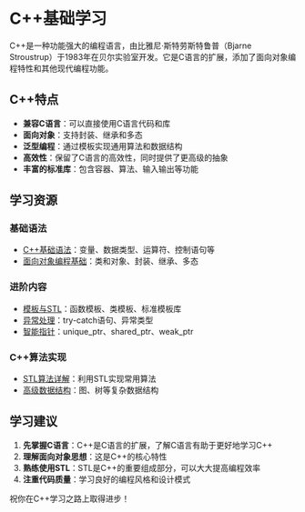 # C++基础学习

C++是一种功能强大的编程语言，由比雅尼·斯特劳斯特鲁普（Bjarne Stroustrup）于1983年在贝尔实验室开发。它是C语言的扩展，添加了面向对象编程特性和其他现代编程功能。

## C++特点

- **兼容C语言**：可以直接使用C语言代码和库
- **面向对象**：支持封装、继承和多态
- **泛型编程**：通过模板实现通用算法和数据结构
- **高效性**：保留了C语言的高效性，同时提供了更高级的抽象
- **丰富的标准库**：包含容器、算法、输入输出等功能

## 学习资源

### 基础语法
- [C++基础语法](https://github.com/GahooChen/GahooChenBlog/blob/main/src/programming-languages/cpp/basic-syntax.md)：变量、数据类型、运算符、控制语句等
- [面向对象编程基础](https://github.com/GahooChen/GahooChenBlog/blob/main/src/programming-languages/cpp/oop-basics.md)：类和对象、封装、继承、多态

### 进阶内容
- [模板与STL](https://github.com/GahooChen/GahooChenBlog/blob/main/src/programming-languages/cpp/templates-stl.md)：函数模板、类模板、标准模板库
- [异常处理](https://github.com/GahooChen/GahooChenBlog/blob/main/src/programming-languages/cpp/exception-handling.md)：try-catch语句、异常类型
- [智能指针](https://github.com/GahooChen/GahooChenBlog/blob/main/src/programming-languages/cpp/smart-pointers.md)：unique_ptr、shared_ptr、weak_ptr

### C++算法实现
- [STL算法详解](https://github.com/GahooChen/GahooChenBlog/blob/main/src/programming-languages/cpp/stl-algorithms.md)：利用STL实现常用算法
- [高级数据结构](https://github.com/GahooChen/GahooChenBlog/blob/main/src/programming-languages/cpp/advanced-data-structures.md)：图、树等复杂数据结构

## 学习建议

1. **先掌握C语言**：C++是C语言的扩展，了解C语言有助于更好地学习C++
2. **理解面向对象思想**：这是C++的核心特性
3. **熟练使用STL**：STL是C++的重要组成部分，可以大大提高编程效率
4. **注重代码质量**：学习良好的编程风格和设计模式

祝你在C++学习之路上取得进步！